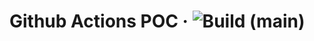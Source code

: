 # Github Actions POC · ![Build (main)](https://github.com/bfaulk96-org/github-actions-poc/workflows/Main%20build/badge.svg)
